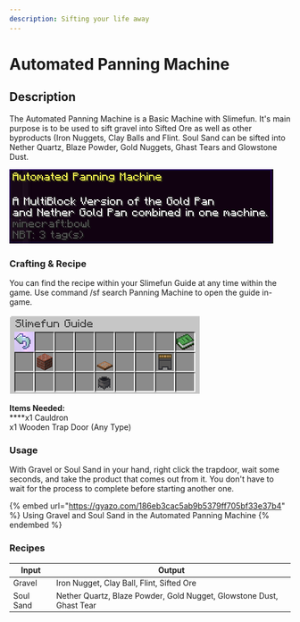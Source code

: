 ```yaml
---
description: Sifting your life away
---
```


# Automated Panning Machine

## Description

The Automated  Panning Machine is a Basic Machine with Slimefun. It's main purpose is to be used to sift gravel into Sifted Ore as well as other byproducts (Iron Nuggets, Clay Balls and Flint.  Soul Sand can be sifted into Nether Quartz, Blaze Powder, Gold Nuggets, Ghast Tears and Glowstone Dust.

![](<../../../.gitbook/assets/image (288) (2).png>)

### Crafting & Recipe

You can find the recipe within your Slimefun Guide at any time within the game.  Use command /sf search Panning Machine to open the guide in-game.

![Panning Machine](<../../../.gitbook/assets/image (289) (1).png>)

**Items Needed:**\
****x1 Cauldron\
x1 Wooden Trap Door (Any Type)

### Usage

With Gravel or Soul Sand in your hand, right click the trapdoor, wait some seconds, and take the product that comes out from it.  You don't have to wait for the process to complete before starting another one.

{% embed url="https://gyazo.com/186eb3cac5ab9b5379ff705bf33e37b4" %}
Using Gravel and Soul Sand in the Automated Panning Machine
{% endembed %}

### Recipes

| Input     | Output                                                               |
| --------- | -------------------------------------------------------------------- |
| Gravel    | Iron Nugget, Clay Ball, Flint, Sifted Ore                            |
| Soul Sand | Nether Quartz, Blaze Powder, Gold Nugget, Glowstone Dust, Ghast Tear |
